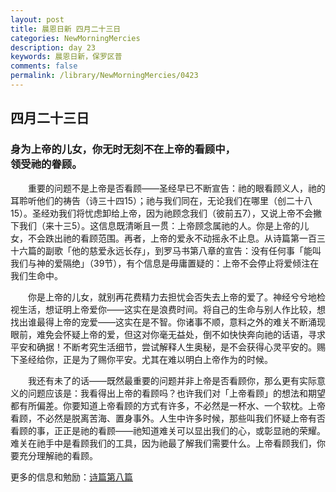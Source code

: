 ```yaml
---
layout: post
title: 晨恩日新 四月二十三日
categories: NewMorningMercies
description: day 23
keywords: 晨恩日新，保罗区普
comments: false
permalink: /library/NewMorningMercies/0423
---
```


## 四月二十三日

### 身为上帝的儿女，你无时无刻不在上帝的看顾中， <br> 领受祂的眷顾。

&emsp;&emsp;重要的问题不是上帝是否看顾——圣经早已不断宣告：祂的眼看顾义人，祂的耳聆听他们的祷告（诗三十四15）；祂与我们同在，无论我们在哪里（创二十八15）。圣经劝我们将忧虑卸给上帝，因为祂顾念我们（彼前五7），又说上帝不会撇下我们（来十三5）。这信息既清晰且一贯：上帝顾念属祂的人。你是上帝的儿女，不会跌出祂的看顾范围。再者，上帝的爱永不动摇永不止息。从诗篇第一百三十六篇的副歌「他的慈爱永远长存」，到罗马书第八章的宣告：没有任何事「能叫我们与神的爱隔绝」（39节），有个信息是毋庸置疑的：上帝不会停止将爱倾注在我们生命中。

&emsp;&emsp;你是上帝的儿女，就别再花费精力去担忧会否失去上帝的爱了。神经兮兮地检视生活，想证明上帝爱你——这实在是浪费时间。将自己的生命与别人作比较，想找出谁最得上帝的宠爱——这实在是不智。你诸事不顺，意料之外的难关不断涌现眼前，难免会怀疑上帝的爱，但这对你毫无益处，倒不如快快奔向祂的话语，寻求平安和确据！不断考究生活细节，尝试解释人生奥秘，是不会获得心灵平安的。赐下圣经给你，正是为了赐你平安。尤其在难以明白上帝作为的时候。

&emsp;&emsp;我还有未了的话——既然最重要的问题并非上帝是否看顾你，那么更有实际意义的问题应该是：我看得出上帝的看顾吗？也许我们对「上帝看顾」的想法和期望都有所偏差。你要知道上帝看顾的方式有许多，不必然是一杯水、一个软枕。上帝看顾，不必然是脱离苦海、置身事外。人生中许多时候，那些叫我们怀疑上帝有否看顾的事，正正是祂的看顾——祂知道难关可以显出我们的心，或彰显祂的荣耀。难关在祂手中是看顾我们的工具，因为祂最了解我们需要什么。上帝看顾我们，你要充分理解祂的看顾。

更多的信息和勉励：[诗篇第八篇]()